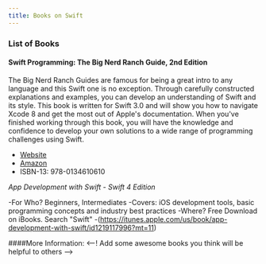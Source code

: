 ```yaml
---
title: Books on Swift
---
```


 ### List of Books
 
#### Swift Programming: The Big Nerd Ranch Guide, 2nd Edition
 
The Big Nerd Ranch Guides are famous for being a great intro to any language and this Swift one is no exception. Through carefully constructed explanations and examples, you can develop an understanding of Swift and its style. This book is written for Swift 3.0 and will show you how to navigate Xcode 8 and get the most out of Apple's documentation. When you've finished working through this book, you will have the knowledge and confidence to develop your own solutions to a wide range of programming challenges using Swift.
 
- [Website](https://www.bignerdranch.com/books/swift-programming/)
- [Amazon](https://www.amazon.com/Swift-Programming-Ranch-Guide-Guides/dp/013461061X/)
- ISBN-13: 978-0134610610
 
 *App Development with Swift - Swift 4 Edition*
 
 -For Who? Beginners, Intermediates
 -Covers: iOS development tools, basic programming concepts and industry best practices
 -Where? Free Download on iBooks. Search "Swift"
 -(https://itunes.apple.com/us/book/app-development-with-swift/id1219117996?mt=11)
 
 ####More Information:
 <--! Add some awesome books you think will be helpful to others -->
 
